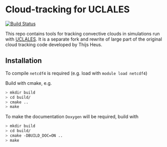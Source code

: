 # Cloud-tracking for UCLALES

[![Build
Status](https://travis-ci.com/leifdenby/uclales-cloud-tracking.svg?branch=master)](https://travis-ci.com/leifdenby/uclales-cloud-tracking)

This repo contains tools for tracking convective clouds in simulations run with
[UCLALES](https://github.com/uclales/uclales/). It is a separate fork and
rewrite of large part of the original cloud tracking code developed by Thijs
Heus.

## Installation

To compile `netcdf4` is required (e.g. load with `module load netcdf4`)

Build with cmake, e.g.

```bash
> mkdir build
> cd build/
> cmake ..
> make
```

To make the documentation `Doxygen` will be required, build with

```bash
> mkdir build
> cd build/
> cmake -DBUILD_DOC=ON ..
> make
```

